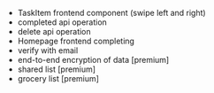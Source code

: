 - TaskItem frontend component (swipe left and right)
- completed api operation
- delete api operation
- Homepage frontend completing
- verify with email
- end-to-end encryption of data [premium]
- shared list [premium]
- grocery list [premium]
